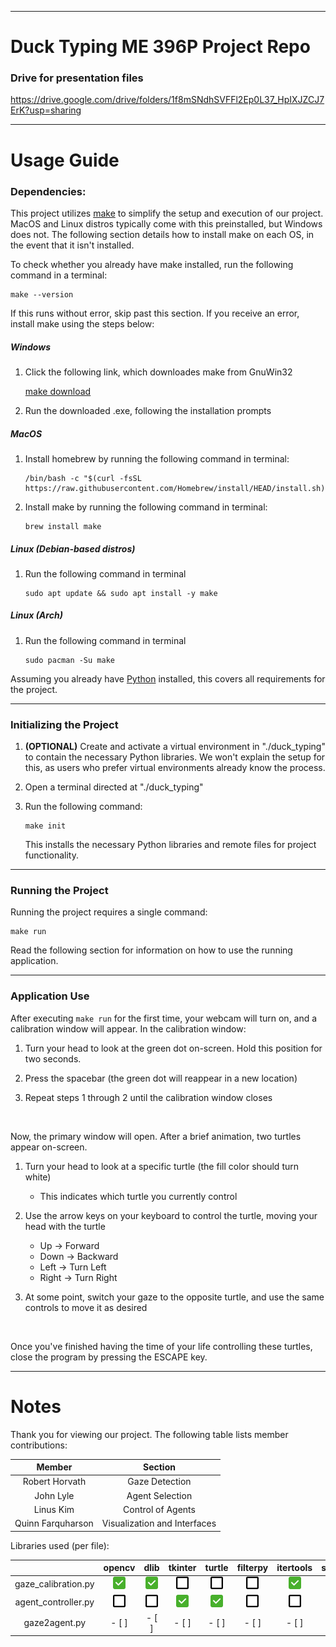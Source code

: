 ___
# Duck Typing ME 396P Project Repo

### Drive for presentation files
https://drive.google.com/drive/folders/1f8mSNdhSVFFl2Ep0L37_HpIXJZCJ7ErK?usp=sharing

___

# Usage Guide

### Dependencies:

This project utilizes [make](https://www.gnu.org/software/make/) to simplify the setup and execution of our project. MacOS and Linux distros typically come with this preinstalled, but Windows does not. The following section details how to install make on each OS, in the event that it isn't installed.

To check whether you already have make installed, run the following command in a terminal:

```shell
make --version
```

If this runs without error, skip past this section. If you receive an error, install make using the steps below:

##### Windows
1. Click the following link, which downloades make from GnuWin32

    [make download](https://sourceforge.net/projects/gnuwin32/files/make/3.81/make-3.81.exe/download?use_mirror=psychz&download=)

2. Run the downloaded .exe, following the installation prompts

##### MacOS
1. Install homebrew by running the following command in terminal:
    
    ```shell
    /bin/bash -c "$(curl -fsSL https://raw.githubusercontent.com/Homebrew/install/HEAD/install.sh)"
    ```

2. Install make by running the following command in terminal:

    ```shell
    brew install make
    ```

##### Linux (Debian-based distros)
1. Run the following command in terminal

    ```shell
    sudo apt update && sudo apt install -y make
    ```

##### Linux (Arch)
1. Run the following command in terminal

    ```shell
    sudo pacman -Su make
    ```

Assuming you already have [Python](https://www.python.org/downloads/) installed, this covers all requirements for the project.

___

### Initializing the Project

1. **(OPTIONAL)** Create and activate a virtual environment in "./duck_typing" to contain the necessary Python libraries. We won't explain the setup for this, as users who prefer virtual environments already know the process.

2. Open a terminal directed at "./duck_typing"

3. Run the following command:

    ```shell
    make init
    ```

    This installs the necessary Python libraries and remote files for project functionality.

___

### Running the Project

Running the project requires a single command:

```shell
make run
```

Read the following section for information on how to use the running application.

___

### Application Use

After executing ```make run``` for the first time, your webcam will turn on, and a calibration window will appear. In the calibration window: 

1. Turn your head to look at the green dot on-screen. Hold this position for two seconds.

2. Press the spacebar (the green dot will reappear in a new location)

3. Repeat steps 1 through 2 until the calibration window closes

<br>

Now, the primary window will open. After a brief animation, two turtles appear on-screen.

1. Turn your head to look at a specific turtle (the fill color should turn white)
    - This indicates which turtle you currently control

2. Use the arrow keys on your keyboard to control the turtle, moving your head with the turtle
    - Up $\rightarrow$ Forward
    - Down $\rightarrow$ Backward
    - Left $\rightarrow$ Turn Left
    - Right $\rightarrow$ Turn Right

3. At some point, switch your gaze to the opposite turtle, and use the same controls to move it as desired

<br>

Once you've finished having the time of your life controlling these turtles, close the program by pressing the ESCAPE key.

___
# Notes

Thank you for viewing our project. The following table lists member contributions:

<div align="center">

| Member | Section |
| :----: | :-----: |
| Robert Horvath | Gaze Detection |
| John Lyle | Agent Selection |
| Linus Kim | Control of Agents |
| Quinn Farquharson | Visualization and Interfaces |

</div>

Libraries used (per file):

<div align="center">

|                     | opencv |  dlib  | tkinter | turtle | filterpy | itertools | screeninfo | numpy | threading | typing | dataclass |  json  |  OS   |  math  |
| :-----------------: | :----: | :----: | :-----: | :----: | :------: | :-------: | :--------: | :---: | :-------: | :----: | :-------: | :----: | :---: | :----: |
| gaze_calibration.py | <img src="./ico/c.png" height=20px>  | <img src="./ico/c.png" height=20px>  |  <img src="./ico/cb.png" height=20px>  | <img src="./ico/cb.png" height=20px>  |  <img src="./ico/cb.png" height=20px>   |   <img src="./ico/c.png" height=20px>   |   <img src="./ico/c.png" height=20px>    | <img src="./ico/c.png" height=20px> |   <img src="./ico/cb.png" height=20px>   | <img src="./ico/c.png" height=20px>  |   <img src="./ico/cb.png" height=20px>   | <img src="./ico/c.png" height=20px>  | <img src="./ico/c.png" height=20px> |  <img src="./ico/cb.png" height=20px> |
| agent_controller.py | <img src="./ico/cb.png" height=20px>  | <img src="./ico/cb.png" height=20px>  |  <img src="./ico/c.png" height=20px>  | <img src="./ico/c.png" height=20px>  |  <img src="./ico/cb.png" height=20px>   |   <img src="./ico/cb.png" height=20px>   |   <img src="./ico/cb.png" height=20px>    | <img src="./ico/cb.png" height=20px> |   <img src="./ico/c.png" height=20px>   | <img src="./ico/c.png" height=20px>  |   <img src="./ico/c.png" height=20px>   | <img src="./ico/cb.png" height=20px>  | <img src="./ico/cb.png" height=20px> |  <img src="./ico/c.png" height=20px> |
|    gaze2agent.py    | - [ ]  | - [ ]  |  - [ ]  | - [ ]  |  - [ ]   |   - [ ]   |   - [ ]    | - [ ] |   - [ ]   | - [ ]  |   - [ ]   | - [ ]  | - [ ] |  - [ ] |

</div>